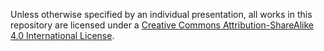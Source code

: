 Unless otherwise specified by an individual presentation, all works in this
repository are licensed under
a
[Creative Commons Attribution-ShareAlike 4.0 International License](https://creativecommons.org/licenses/by-sa/4.0/).
